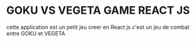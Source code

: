 # GOKU VS VEGETA GAME REACT JS
cette application est un petit jeu creer en React js 
c'est un jeu de combat entre GOKU et VEGETA
